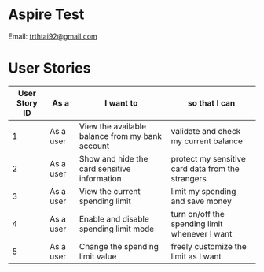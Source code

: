 # Aspire Test

Email: trthtai92@gmail.com

# User Stories

| User Story ID  | As a | I want to  | so that I can |
| ------------- | ------------- | ------------- | ------------- |
| 1  | As a user  | View the available balance from my bank account | validate and check my current balance |
| 2  | As a user  | Show and hide the card sensitive information | protect my sensitive card data from the strangers |
| 3  | As a user  | View the current spending limit | limit my spending and save money |
| 4  | As a user  | Enable and disable spending limit mode | turn on/off the spending limit whenever I want |
| 5  | As a user  | Change the spending limit value | freely customize the limit as I want |

